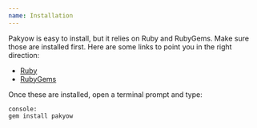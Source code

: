 ```yaml
---
name: Installation
---
```


Pakyow is easy to install, but it relies on Ruby and RubyGems. Make sure those are installed first. Here are some links to point you in the right direction:

  - [Ruby](http://www.ruby-lang.org/en/downloads/)
  - [RubyGems](http://rubygems.org/pages/download)

Once these are installed, open a terminal prompt and type:

    console:
    gem install pakyow
